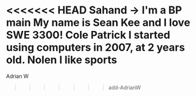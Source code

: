 <<<<<<< HEAD
Sahand -> I'm a BP main
My name is Sean Kee and I love SWE 3300!
Cole Patrick
I started using computers in 2007, at 2 years old.
Nolen I like sports
=======
Adrian W
>>>>>>> add-AdrianW
